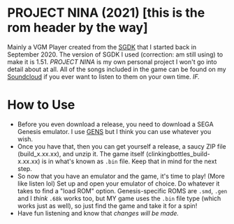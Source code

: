 # PROJECT NINA (2021) [this is the rom header by the way]
Mainly a VGM Player created from the [SGDK](https://github.com/Stephane-D/SGDK) that I started back in September 2020. The version of SGDK I used (correction: am still using) to make it is 1.51. *PROJECT NINA* is my own personal project I won't go into detail about at all. All of the songs included in the game can be found on my [Soundcloud](https://soundcloud.com/theclo4ked1) if you ever want to listen to them on your own time. *IF.*
# How to Use
* Before you even download a release, you need to download a SEGA Genesis emulator. I use [GENS](http://gens.me/) but I think you can use whatever you wish.
* Once you have that, then you can get yourself a release, a saucy ZIP file (build_x.xx.xx), and unzip it. The game itself (clinkingbottles_build-x.xx.xx) is in what's known as `.bin` file. Keep that in mind for the next step.
* So now that you have an emulator and the game, it's time to play! (More like listen lol) Set up and open your emulator of choice. Do whatever it takes to find a "load ROM" option. Genesis-specific ROMS are `.smd`, `.gen` and I *think* `.68k` works too, but MY game uses the `.bin` file type (which works just as well), so just find the game and take it for a spin!
* Have fun listening and know that *changes will be made.*
